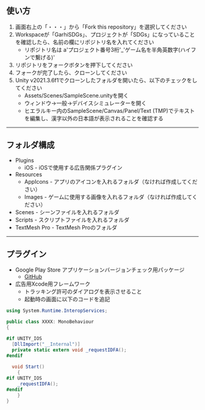 ## 使い方
1. 画面右上の「・・・」から「Fork this repository」を選択してください
2. Workspaceが「GarhiSDGs」、プロジェクトが「SDGs」になっていることを確認したら、名前の欄にリポジトリ名を入れてください
	- リポジトリ名は a'プロジェクト番号3桁'_'ゲーム名を半角英数字(ハイフンで繋げる)'
3. リポジトリをフォークボタンを押下してください
4. フォークが完了したら、クローンしてください
5. Unity v2021.3.6f1でクローンしたフォルダを開いたら、以下のチェックをしてください
	- Assets/Scenes/SampleScene.unityを開く
	- ウィンドウ->一般->デバイスシミュレーターを開く
	- ヒエラルキー内のSampleScene/Canvas/Panel/Text (TMP)でテキストを編集し、漢字以外の日本語が表示されることを確認する

---
## フォルダ構成
- Plugins
	- iOS - iOSで使用する広告関係プラグイン
- Resources
	- AppIcons - アプリのアイコンを入れるフォルダ（なければ作成してください）
	- Images - ゲームに使用する画像を入れるフォルダ（なければ作成してください）
- Scenes - シーンファイルを入れるフォルダ
- Scripts - スクリプトファイルを入れるフォルダ
- TextMesh Pro - TextMesh Proのフォルダ

---

## プラグイン

- Google Play Store アプリケーションバージョンチェック用パッケージ
  - [GitHub](https://github.com/google/play-unity-plugins/releases)
- 広告用Xcode用フレームワーク
  - トラッキング許可のダイアログを表示させること
  - 起動時の画面に以下のコードを追記

```C#
using System.Runtime.InteropServices;

public class XXXX: MonoBehaviour
{

#if UNITY_IOS
  [DllImport("__Internal")]
  private static extern void _requestIDFA();
#endif
  
  void Start()
	{
#if UNITY_IOS
  	_requestIDFA();
#endif
	}
}
```

